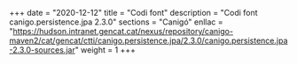 +++
date        = "2020-12-12"
title       = "Codi font"
description = "Codi font canigo.persistence.jpa 2.3.0"
sections    = "Canigó"
enllac		= "https://hudson.intranet.gencat.cat/nexus/repository/canigo-maven2/cat/gencat/ctti/canigo.persistence.jpa/2.3.0/canigo.persistence.jpa-2.3.0-sources.jar"
weight		= 1
+++
